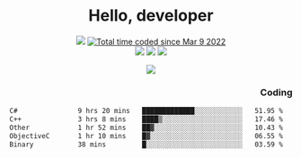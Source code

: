 # <div align='center' >Hello, developer</div>

<div align='center'>
  <a ><img src="https://img.shields.io/badge/dynamic/json?url=https%3A%2F%2Fapi.swo.moe%2Fstats%2Fgithub%2FFree-Aaron-Li&query=count&color=181717&label=GitHub&labelColor=282c34&logo=github&suffix=+follows&cacheSeconds=3600"></a>
  <a href="https://wakatime.com/@fe40087f-8eae-48dc-9950-ad0633db1591"><img src="https://wakatime.com/badge/user/fe40087f-8eae-48dc-9950-ad0633db1591.svg" alt="Total time coded since Mar 9 2022" /></a>
</div>
<div align='center'>
  <a><img src="https://img.shields.io/badge/c%2Fc%2B%2B%2Fc%23-%2375664d"></a> 
  <a><img src="https://img.shields.io/badge/Kotlin%20-%20%2375664D"></a> 
  <a><img src="https://img.shields.io/badge/Shell-75664D"></a> 
</div>

<p align="center">
  <img src="https://readme-typing-svg.demolab.com/?lines=你好!+开发者;Hello!+ developer&font=Fira%20Code&center=true&width=380&height=50&duration=4000&pause=1000">
</p>


<div align='right'>
  <h3>Coding</h3>
</div>

<!--START_SECTION:waka-->

```txt
C#               9 hrs 20 mins   █████████████░░░░░░░░░░░░   51.95 %
C++              3 hrs 8 mins    ████▒░░░░░░░░░░░░░░░░░░░░   17.46 %
Other            1 hr 52 mins    ██▓░░░░░░░░░░░░░░░░░░░░░░   10.43 %
ObjectiveC       1 hr 10 mins    █▓░░░░░░░░░░░░░░░░░░░░░░░   06.55 %
Binary           38 mins         █░░░░░░░░░░░░░░░░░░░░░░░░   03.59 %
```

<!--END_SECTION:waka-->




